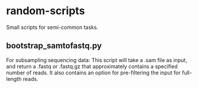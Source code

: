 # random-scripts
Small scripts for semi-common tasks.

## bootstrap_samtofastq.py
For subsampling sequencing data:
This script will take a .sam file as input, and return a .fastq or 
.fastq.gz that approximately contains a specified number of reads. It also
contains an option for pre-filtering the input for full-length reads.

